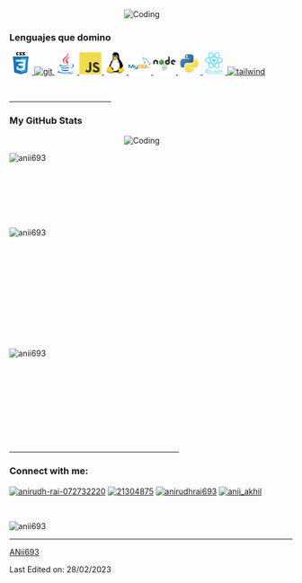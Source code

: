 
<p align="left"> <a href="https://twitter.com/" target="blank"><img src="https://img.shields.io/twitter/follow/?logo=twitter&style=for-the-badge" alt="" /></a> </p>


<img align="right" alt="Coding" width="300" src="https://i.pinimg.com/originals/81/17/8b/81178b47a8598f0c81c4799f2cdd4057.gif">


<br>
<h3 align="left">Lenguajes que domino</h3>
<a href="https://www.w3schools.com/css/" target="_blank" rel="noreferrer"> <img src="https://raw.githubusercontent.com/devicons/devicon/master/icons/css3/css3-original-wordmark.svg" alt="css3" width="40" height="40"/> </a> <a href="https://git-scm.com/" target="_blank" rel="noreferrer"> <img src="https://www.vectorlogo.zone/logos/git-scm/git-scm-icon.svg" alt="git" width="40" height="40"/> <a href="https://www.java.com" target="_blank" rel="noreferrer"> <img src="https://raw.githubusercontent.com/devicons/devicon/master/icons/java/java-original.svg" alt="java" width="40" height="40"/> </a> <a href="https://developer.mozilla.org/en-US/docs/Web/JavaScript" target="_blank" rel="noreferrer"> <img src="https://raw.githubusercontent.com/devicons/devicon/master/icons/javascript/javascript-original.svg" alt="javascript" width="40" height="40"/> </a> <a href="https://www.linux.org/" target="_blank" rel="noreferrer"> <img src="https://raw.githubusercontent.com/devicons/devicon/master/icons/linux/linux-original.svg" alt="linux" width="40" height="40"/> </a> <a href="https://www.mysql.com/" target="_blank" rel="noreferrer"> <img src="https://raw.githubusercontent.com/devicons/devicon/master/icons/mysql/mysql-original-wordmark.svg" alt="mysql" width="40" height="40"/> </a> <a href="https://nodejs.org" target="_blank" rel="noreferrer"> <img src="https://raw.githubusercontent.com/devicons/devicon/master/icons/nodejs/nodejs-original-wordmark.svg" alt="nodejs" width="40" height="40"/> </a> <a href="https://www.python.org" target="_blank" rel="noreferrer"> <img src="https://raw.githubusercontent.com/devicons/devicon/master/icons/python/python-original.svg" alt="python" width="40" height="40"/> </a> <a href="https://reactjs.org/" target="_blank" rel="noreferrer"> <img src="https://raw.githubusercontent.com/devicons/devicon/master/icons/react/react-original-wordmark.svg" alt="react" width="40" height="40"/> </a> <a href="https://tailwindcss.com/" target="_blank" rel="noreferrer"> <img src="https://www.vectorlogo.zone/logos/tailwindcss/tailwindcss-icon.svg" alt="tailwind" width="40" height="40"/> </a> </p><br>


<hr width="36%" >

<h3>My GitHub Stats</h3>
<img align="right" alt="Coding" width="300" src="https://cdn.dribbble.com/users/1277312/screenshots/14733298/media/39b1045e593737587dd60e42c8422d1f.gif" >
<br>


<p><img align="left" src="https://github-readme-stats.vercel.app/api/top-langs?username=anii693&show_icons=true&theme=dark&locale=en&layout=compact" alt="anii693" /></p>

<br><br><br><br><br><br><br>
<p>&nbsp;<img align="left" src="https://github-readme-stats.vercel.app/api?username=anii693&show_icons=true&theme=dark&locale=en" alt="anii693" /></p>
<br><br><br><br><br><br><br><br><br><br>

<p><img align="left" src="https://github-readme-streak-stats.herokuapp.com/?user=anii693&theme=dark" alt="anii693" /></p>
<br><br><br><br><br><br><br><br><br><br>
<hr width="60%" >
<h3 align="left">Connect with me:</h3>
<p align="left">
<a href="https://linkedin.com/in/anirudh-rai-072732220" target="blank"><img align="center" src="https://raw.githubusercontent.com/rahuldkjain/github-profile-readme-generator/master/src/images/icons/Social/linked-in-alt.svg" alt="anirudh-rai-072732220" height="30" width="40" /></a>
<a href="https://stackoverflow.com/users/21304875" target="blank"><img align="center" src="https://raw.githubusercontent.com/rahuldkjain/github-profile-readme-generator/master/src/images/icons/Social/stack-overflow.svg" alt="21304875" height="30" width="40" /></a>
<a href="https://kaggle.com/anirudhrai693" target="blank"><img align="center" src="https://raw.githubusercontent.com/rahuldkjain/github-profile-readme-generator/master/src/images/icons/Social/kaggle.svg" alt="anirudhrai693" height="30" width="40" /></a>
<a href="https://instagram.com/anii_akhil" target="blank"><img align="center" src="https://raw.githubusercontent.com/rahuldkjain/github-profile-readme-generator/master/src/images/icons/Social/instagram.svg" alt="anii_akhil" height="30" width="40" /></a>
</p>
<br>
<p align="left"> <img src="https://komarev.com/ghpvc/?username=anii693&label=Profile%20views&color=0e75b6&style=flat" alt="anii693" /> </p>

------


[ANii693](https://github.com/ANii693)

Last Edited on: 28/02/2023

